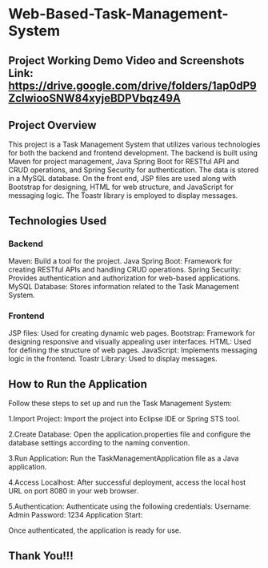 # Web-Based-Task-Management-System
## Project Working Demo Video and Screenshots Link: https://drive.google.com/drive/folders/1ap0dP9ZcIwiooSNW84xyjeBDPVbqz49A
## Project Overview

This project is a Task Management System that utilizes various technologies for both the backend and frontend development. The backend is built using Maven for project management, Java Spring Boot for RESTful API and CRUD operations, and Spring Security for authentication. The data is stored in a MySQL database. On the front end, JSP files are used along with Bootstrap for designing, HTML for web structure, and JavaScript for messaging logic. The Toastr library is employed to display messages.

## Technologies Used

### Backend

Maven: Build a tool for the project.
Java Spring Boot: Framework for creating RESTful APIs and handling CRUD operations.
Spring Security: Provides authentication and authorization for web-based applications.
MySQL Database: Stores information related to the Task Management System.

### Frontend

JSP files: Used for creating dynamic web pages.
Bootstrap: Framework for designing responsive and visually appealing user interfaces.
HTML: Used for defining the structure of web pages.
JavaScript: Implements messaging logic in the frontend.
Toastr Library: Used to display messages.

## How to Run the Application

Follow these steps to set up and run the Task Management System:

1.Import Project:
Import the project into Eclipse IDE or Spring STS tool.

2.Create Database:
Open the application.properties file and configure the database settings according to the naming convention.

3.Run Application:
Run the TaskManagementApplication file as a Java application.

4.Access Localhost:
After successful deployment, access the local host URL on port 8080 in your web browser.

5.Authentication:
Authenticate using the following credentials:
Username: Admin
Password: 1234
Application Start:

Once authenticated, the application is ready for use.

## Thank You!!!

